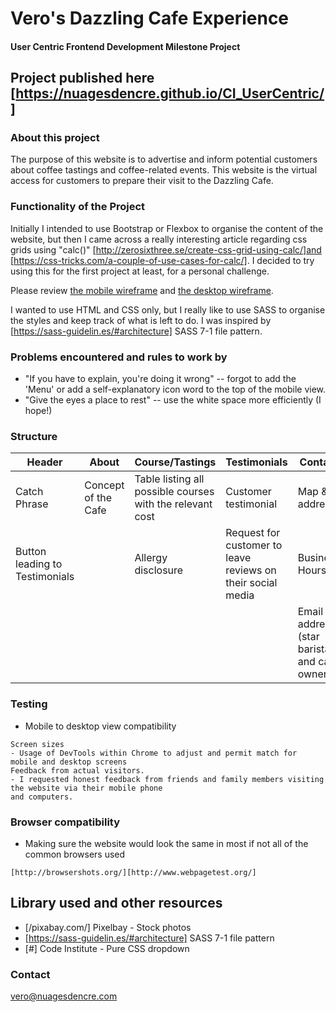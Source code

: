 # Vero's Dazzling Cafe Experience

#### User Centric Frontend Development Milestone Project


## Project published here [https://nuagesdencre.github.io/CI_UserCentric/]  
### About this project
The purpose of this website is to advertise and inform potential customers about coffee tastings and coffee-related events. This website is the virtual access for customers to prepare their visit to the Dazzling Cafe. 

### Functionality of the Project

Initially I intended to use Bootstrap or Flexbox to organise the content of the website, but then I came across a really interesting article regarding css grids using "calc()" [http://zerosixthree.se/create-css-grid-using-calc/]and [https://css-tricks.com/a-couple-of-use-cases-for-calc/]. I decided to try using this for the first project at least, for a personal challenge.

Please review [the mobile wireframe](ux/mobile_usercentric.pdf) and [the desktop wireframe](ux/desktop_usercentric.pdf).


I wanted to use HTML and CSS only, but I really like to use SASS to organise the styles and keep track of what is left to do. I was inspired by [https://sass-guidelin.es/#architecture] SASS 7-1 file pattern.

### Problems encountered and rules to work by
* "If you have to explain, you're doing it wrong" -- forgot to add the 'Menu' or add a self-explanatory icon word to the top of the mobile view.
* "Give the eyes a place to rest" -- use the white space more efficiently (I hope!)

### Structure 
Header|About| Course/Tastings|Testimonials|Contact|Footer
---|---|---|---|---|---|
Catch Phrase|Concept of the Cafe|Table listing all possible courses with the relevant cost|Customer testimonial|Map & address|Social media icons|
Button leading to Testimonials||Allergy disclosure|Request for customer to leave reviews on their social media|Business Hours||
|||||Email address (star barista and cafe owner)|

### Testing
- Mobile to desktop view compatibility
``` 
Screen sizes
- Usage of DevTools within Chrome to adjust and permit match for mobile and desktop screens
Feedback from actual visitors.
- I requested honest feedback from friends and family members visiting the website via their mobile phone 
and computers.

```
### Browser compatibility
- Making sure the website would look the same in most if not all of the common browsers used
```
[http://browsershots.org/][http://www.webpagetest.org/]
```

## Library used and other resources

* [/pixabay.com/] Pixelbay - Stock photos
* [https://sass-guidelin.es/#architecture] SASS 7-1 file pattern 
* [#] Code Institute - Pure CSS dropdown

### Contact
vero@nuagesdencre.com
